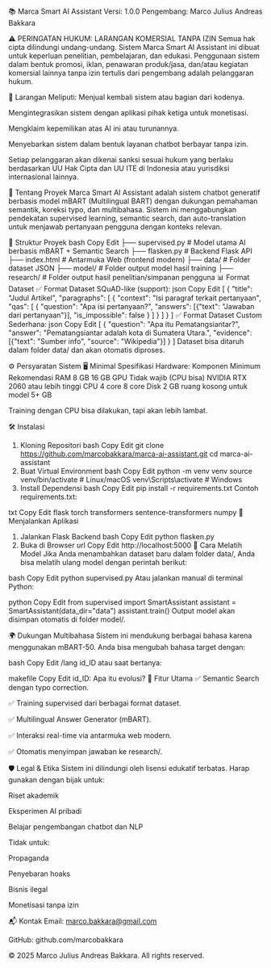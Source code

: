 📚 Marca Smart AI Assistant
Versi: 1.0.0 
Pengembang: Marco Julius Andreas Bakkara

⚠️ PERINGATAN HUKUM: LARANGAN KOMERSIAL TANPA IZIN
Semua hak cipta dilindungi undang-undang. Sistem Marca Smart AI Assistant ini dibuat untuk keperluan penelitian, pembelajaran, dan edukasi. Penggunaan sistem dalam bentuk promosi, iklan, penawaran produk/jasa, dan/atau kegiatan komersial lainnya tanpa izin tertulis dari pengembang adalah pelanggaran hukum.

🚫 Larangan Meliputi:
Menjual kembali sistem atau bagian dari kodenya.

Mengintegrasikan sistem dengan aplikasi pihak ketiga untuk monetisasi.

Mengklaim kepemilikan atas AI ini atau turunannya.

Menyebarkan sistem dalam bentuk layanan chatbot berbayar tanpa izin.

Setiap pelanggaran akan dikenai sanksi sesuai hukum yang berlaku berdasarkan UU Hak Cipta dan UU ITE di Indonesia atau yurisdiksi internasional lainnya.

🧠 Tentang Proyek
Marca Smart AI Assistant adalah sistem chatbot generatif berbasis model mBART (Multilingual BART) dengan dukungan pemahaman semantik, koreksi typo, dan multibahasa. Sistem ini menggabungkan pendekatan supervised learning, semantic search, dan auto-translation untuk menjawab pertanyaan pengguna dengan konteks relevan.

📂 Struktur Proyek
bash
Copy
Edit
├── supervised.py          # Model utama AI berbasis mBART + Semantic Search
├── flasken.py             # Backend Flask API
├── index.html             # Antarmuka Web (frontend modern)
├── data/                  # Folder dataset JSON
├── model/                 # Folder output model hasil training
├── research/              # Folder output hasil penelitian/simpanan pengguna
📊 Format Dataset
✅ Format Dataset SQuAD-like (support):
json
Copy
Edit
[
  {
    "title": "Judul Artikel",
    "paragraphs": [
      {
        "context": "Isi paragraf terkait pertanyaan",
        "qas": [
          {
            "question": "Apa isi pertanyaan?",
            "answers": [{"text": "Jawaban dari pertanyaan"}],
            "is_impossible": false
          }
        ]
      }
    ]
  }
]
✅ Format Dataset Custom Sederhana:
json
Copy
Edit
[
  {
    "question": "Apa itu Pematangsiantar?",
    "answer": "Pematangsiantar adalah kota di Sumatera Utara.",
    "evidence": [{"text": "Sumber info", "source": "Wikipedia"}]
  }
]
Dataset bisa ditaruh dalam folder data/ dan akan otomatis diproses.

⚙️ Persyaratan Sistem
🖥️ Minimal Spesifikasi Hardware:
Komponen	Minimum	Rekomendasi
RAM	8 GB	16 GB
GPU	Tidak wajib (CPU bisa)	NVIDIA RTX 2060 atau lebih tinggi
CPU	4 core	8 core
Disk	2 GB ruang kosong untuk model	5+ GB

Training dengan CPU bisa dilakukan, tapi akan lebih lambat.

🛠️ Instalasi
1. Kloning Repositori
bash
Copy
Edit
git clone https://github.com/marcobakkara/marca-ai-assistant.git
cd marca-ai-assistant
2. Buat Virtual Environment
bash
Copy
Edit
python -m venv venv
source venv/bin/activate  # Linux/macOS
venv\Scripts\activate     # Windows
3. Install Dependensi
bash
Copy
Edit
pip install -r requirements.txt
Contoh requirements.txt:

txt
Copy
Edit
flask
torch
transformers
sentence-transformers
numpy
🚀 Menjalankan Aplikasi
1. Jalankan Flask Backend
bash
Copy
Edit
python flasken.py
2. Buka di Browser
url
Copy
Edit
http://localhost:5000
🧪 Cara Melatih Model
Jika Anda menambahkan dataset baru dalam folder data/, Anda bisa melatih ulang model dengan perintah berikut:

bash
Copy
Edit
python supervised.py
Atau jalankan manual di terminal Python:

python
Copy
Edit
from supervised import SmartAssistant
assistant = SmartAssistant(data_dir="data")
assistant.train()
Output model akan disimpan otomatis di folder model/.

🌍 Dukungan Multibahasa
Sistem ini mendukung berbagai bahasa karena menggunakan mBART-50. Anda bisa mengubah bahasa target dengan:

bash
Copy
Edit
/lang id_ID
atau saat bertanya:

makefile
Copy
Edit
id_ID: Apa itu evolusi?
🧠 Fitur Utama
✅ Semantic Search dengan typo correction.

✅ Training supervised dari berbagai format dataset.

✅ Multilingual Answer Generator (mBART).

✅ Interaksi real-time via antarmuka web modern.

✅ Otomatis menyimpan jawaban ke research/.

🛡️ Legal & Etika
Sistem ini dilindungi oleh lisensi edukatif terbatas. Harap gunakan dengan bijak untuk:

Riset akademik

Eksperimen AI pribadi

Belajar pengembangan chatbot dan NLP

Tidak untuk:

Propaganda

Penyebaran hoaks

Bisnis ilegal

Monetisasi tanpa izin

📬 Kontak
Email: marco.bakkara@gmail.com

GitHub: github.com/marcobakkara

© 2025 Marco Julius Andreas Bakkara. All rights reserved.









